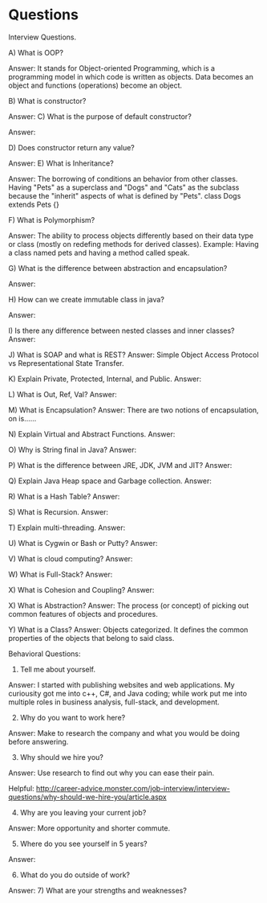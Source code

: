 # Questions
Interview Questions.

A) What is OOP?

Answer: It stands for Object-oriented Programming, which is a programming model in which code is written as objects. Data becomes an object and functions (operations) become an object.

B) What is constructor?

Answer:
C) What is the purpose of default constructor?

Answer:

D) Does constructor return any value?

Answer:
E) What is Inheritance?

Answer: The borrowing of conditions an behavior from other classes. Having "Pets" as a superclass and "Dogs" and "Cats" as the subclass because the "inherit" aspects of what is defined by "Pets". class Dogs extends Pets {}

F) What is Polymorphism?

Answer: The ability to process objects differently based on their data type or class (mostly on redefing methods for derived classes). Example: Having a class named pets and having a method called speak.

G) What is the difference between abstraction and encapsulation?

Answer:

H) How can we create immutable class in java?

Answer:

I) Is there any difference between nested classes and inner classes?
Answer:

J) What is SOAP and what is REST?
Answer: Simple Object Access Protocol vs Representational State Transfer.

K) Explain Private, Protected, Internal, and Public.
Answer:

L) What is Out, Ref, Val?
Answer:

M) What is Encapsulation?
Answer: There are two notions of encapsulation, on is......

N) Explain Virtual and Abstract Functions.
Answer:

O) Why is String final in Java?
Answer:

P) What is the difference between JRE, JDK, JVM and JIT?
Answer:

Q) Explain Java Heap space and Garbage collection.
Answer:

R) What is a Hash Table?
Answer:

S) What is Recursion.
Answer:

T) Explain multi-threading.
Answer:

U) What is Cygwin or Bash or Putty?
Answer:

V) What is cloud computing?
Answer:

W) What is Full-Stack?
Answer:

X) What is Cohesion and Coupling?
Answer:

X) What is Abstraction?
Answer: The process (or concept) of picking out common features of objects and procedures.

Y) What is a Class?
Answer: Objects categorized. It defines the common properties of the objects that belong to said class.


Behavioral Questions:

1) Tell me about yourself.

Answer: I started with publishing websites and web applications. My curiousity got me into c++, C#, and Java coding; while work put me into multiple roles in business analysis, full-stack, and development.

2) Why do you want to work here?

Answer: Make to research the company and what you would be doing before answering.

3) Why should we hire you?

Answer: Use research to find out why you can ease their pain.

Helpful: http://career-advice.monster.com/job-interview/interview-questions/why-should-we-hire-you/article.aspx

4) Why are you leaving your current job?

Answer: More opportunity and shorter commute.

5) Where do you see yourself in 5 years?

Answer:

6) What do you do outside of work?

Answer:
7) What are your strengths and weaknesses?


